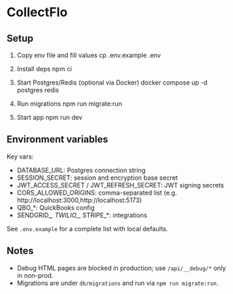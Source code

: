 # CollectFlo

## Setup

1. Copy env file and fill values
   cp .env.example .env

2. Install deps
   npm ci

3. Start Postgres/Redis (optional via Docker)
   docker compose up -d postgres redis

4. Run migrations
   npm run migrate:run

5. Start app
   npm run dev

## Environment variables

Key vars:
- DATABASE_URL: Postgres connection string
- SESSION_SECRET: session and encryption base secret
- JWT_ACCESS_SECRET / JWT_REFRESH_SECRET: JWT signing secrets
- CORS_ALLOWED_ORIGINS: comma-separated list (e.g. http://localhost:3000,http://localhost:5173)
- QBO_*: QuickBooks config
- SENDGRID_*, TWILIO_*, STRIPE_*: integrations

See `.env.example` for a complete list with local defaults.

## Notes
- Debug HTML pages are blocked in production; use `/api/__debug/*` only in non-prod.
- Migrations are under `db/migrations` and run via `npm run migrate:run`.
